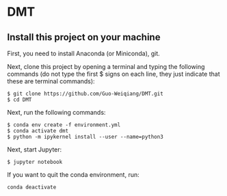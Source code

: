 # DMT

## Install this project on your machine

First, you need to install Anaconda (or Miniconda), git.

Next, clone this project by opening a terminal and typing the following commands (do not type the first $ signs on each line, they just indicate that these are terminal commands):

```
$ git clone https://github.com/Guo-Weiqiang/DMT.git
$ cd DMT
```
Next, run the following commands:
```
$ conda env create -f environment.yml
$ conda activate dmt
$ python -m ipykernel install --user --name=python3
```

Next, start Jupyter:
```
$ jupyter notebook
```

If you want to quit the conda environment, run:
```
conda deactivate
```